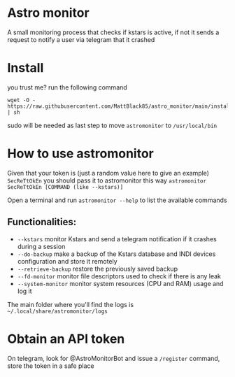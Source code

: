 # Astro monitor
A small monitoring process that checks if kstars is active, if not it sends a request to notify a user via telegram that it crashed


# Install
you trust me? run the following command

```shell
wget -O - https://raw.githubusercontent.com/MattBlack85/astro_monitor/main/install.sh | sh
```

sudo will be needed as last step to move `astromonitor` to `/usr/local/bin`


# How to use astromonitor
Given that your token is (just a random value here to give an example) `SecReTtOkEn` you should pass it to astromonitor this way `astromonitor SecReTtOkEn [COMMAND (like --kstars)]`

Open a terminal and run `astromonitor --help` to list the available commands

## Functionalities:
- `--kstars` monitor Kstars and send a telegram notification if it crashes during a session
- `--do-backup` make a backup of the Kstars database and INDI devices configuration and store it remotely
- `--retrieve-backup` restore the previously saved backup
- `--fd-monitor` monitor file descriptors used to check if there is any leak
- `--system-monitor` monitor system resources (CPU and RAM) usage and log it

The main folder where you'll find the logs is `~/.local/share/astromonitor/logs`

# Obtain an API token
On telegram, look for @AstroMonitorBot and issue a `/register` command, store the token in a safe place
